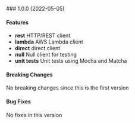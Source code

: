 <a name="1.0.0"></a> ### 1.0.0 (2022-05-05)

#### Features
* **rest** HTTP/REST client
* **lambda** AWS Lambda client
* **direct** direct client
* **null** Null client for testing
* **unit tests** Unit tests using Mocha and Matcha

#### Breaking Changes
No breaking changes since this is the first version

#### Bug Fixes
No fixes in this version

